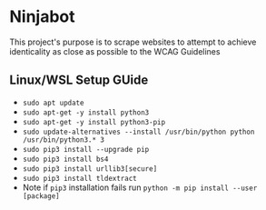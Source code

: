 # Ninjabot
 This project's purpose is to scrape websites to attempt to achieve identicality as close as possible to the WCAG Guidelines

## Linux/WSL Setup GUide
* `sudo apt update`
* `sudo apt-get -y install python3`
* `sudo apt-get -y install python3-pip`
* `sudo update-alternatives --install /usr/bin/python python /usr/bin/python3.* 3`
* `sudo pip3 install --upgrade pip`
* `sudo pip3 install bs4`
* `sudo pip3 install urllib3[secure]`
* `sudo pip3 install tldextract`
* Note if `pip3` installation fails run `python -m pip install --user [package]`

